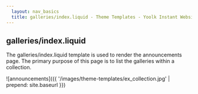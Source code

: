 ```yaml
---
  layout: nav_basics
  title: galleries/index.liquid - Theme Templates - Yoolk Instant Website Themes
---
```


<h2 class="section-title">galleries/index.liquid</h2>

The galleries/index.liquid template is used to render the announcements page. The primary purpose of this page is to list the galleries within a collection.

![announcements]({{ '/images/theme-templates/ex_collection.jpg' | prepend: site.baseurl }})
